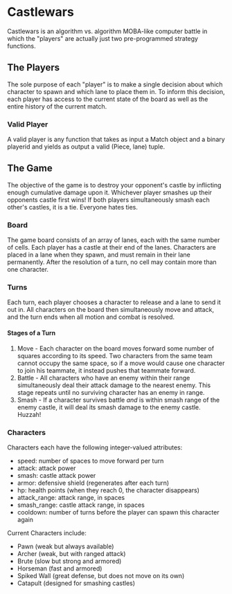 # Castlewars
Castlewars is an algorithm vs. algorithm MOBA-like computer battle in which the "players" are actually just two pre-programmed strategy functions.

## The Players
The sole purpose of each "player" is to make a single decision about which character to spawn and which lane to place them in. To inform this decision, each player has access to the current state of the board as well as the entire history of the current match.

### Valid Player
A valid player is any function that takes as input a Match object and a binary playerid and yields as output a valid (Piece, lane) tuple.

## The Game
The objective of the game is to destroy your opponent's castle by inflicting enough cumulative damage upon it. Whichever player smashes up their opponents castle first wins! If both players simultaneously smash each other's castles, it is a tie. Everyone hates ties.

### Board
The game board consists of an array of lanes, each with the same number of cells. Each player has a castle at their end of the lanes. Characters are placed in a lane when they spawn, and must remain in their lane permanently. After the resolution of a turn, no cell may contain more than one character.

### Turns
Each turn, each player chooses a character to release and a lane to send it out in. All characters on the board then simultaneously move and attack, and the turn ends when all motion and combat is resolved.

#### Stages of a Turn

1. Move - Each character on the board moves forward some number of squares according to its speed. Two characters from the same team cannot occupy the same space, so if a move would cause one character to join his teammate, it instead pushes that teammate forward.
2. Battle - All characters who have an enemy within their range simultaneously deal their attack damage to the nearest enemy. This stage repeats until no surviving character has an enemy in range.
3. Smash - If a character survives battle _and_ is within smash range of the enemy castle, it will deal its smash damage to the enemy castle. Huzzah!

### Characters
Characters each have the following integer-valued attributes:

*  speed: number of spaces to move forward per turn
*  attack: attack power
*  smash: castle attack power
*  armor: defensive shield (regenerates after each turn)
*  hp: health points (when they reach 0, the character disappears)
*  attack_range: attack range, in spaces
*  smash_range: castle attack range, in spaces
*  cooldown: number of turns before the player can spawn this character again

Current Characters include:

*  Pawn (weak but always available)
*  Archer (weak, but with ranged attack)
*  Brute (slow but strong and armored)
*  Horseman (fast and armored)
*  Spiked Wall (great defense, but does not move on its own)
*  Catapult (designed for smashing castles)
